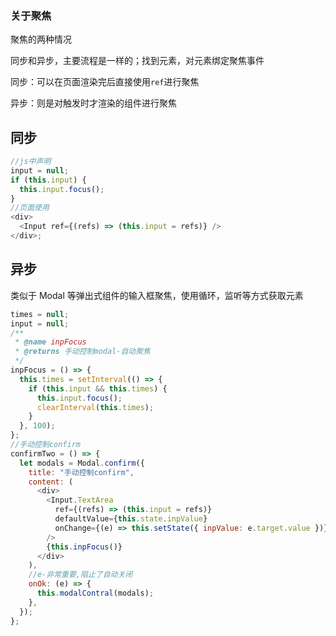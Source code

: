 ### 关于聚焦

聚焦的两种情况

同步和异步，主要流程是一样的；找到元素，对元素绑定聚焦事件

同步：可以在页面渲染完后直接使用<code>ref</code>进行聚焦

异步：则是对触发时才渲染的组件进行聚焦

## 同步

```js
//js中声明
input = null;
if (this.input) {
  this.input.focus();
}
//页面使用
<div>
  <Input ref={(refs) => (this.input = refs)} />
</div>;
```

## 异步

类似于 Modal 等弹出式组件的输入框聚焦，使用循环，监听等方式获取元素

```js
times = null;
input = null;
/**
 * @name inpFocus
 * @returns 手动控制modal-自动聚焦
 */
inpFocus = () => {
  this.times = setInterval(() => {
    if (this.input && this.times) {
      this.input.focus();
      clearInterval(this.times);
    }
  }, 100);
};
//手动控制confirm
confirmTwo = () => {
  let modals = Modal.confirm({
    title: "手动控制confirm",
    content: (
      <div>
        <Input.TextArea
          ref={(refs) => (this.input = refs)}
          defaultValue={this.state.inpValue}
          onChange={(e) => this.setState({ inpValue: e.target.value })}
        />
        {this.inpFocus()}
      </div>
    ),
    //e-非常重要,阻止了自动关闭
    onOk: (e) => {
      this.modalContral(modals);
    },
  });
};
```
